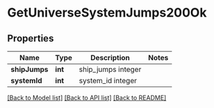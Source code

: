# GetUniverseSystemJumps200Ok

## Properties
Name | Type | Description | Notes
------------ | ------------- | ------------- | -------------
**shipJumps** | **int** | ship_jumps integer | 
**systemId** | **int** | system_id integer | 

[[Back to Model list]](../README.md#documentation-for-models) [[Back to API list]](../README.md#documentation-for-api-endpoints) [[Back to README]](../README.md)



